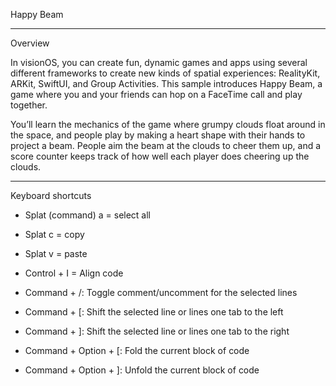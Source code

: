 Happy Beam

- - - -

Overview

In visionOS, you can create fun, dynamic games and apps using several different frameworks to create new kinds of spatial experiences: RealityKit, ARKit, SwiftUI, and Group Activities. This sample introduces Happy Beam, a game where you and your friends can hop on a FaceTime call and play together.

You’ll learn the mechanics of the game where grumpy clouds float around in the space, and people play by making a heart shape with their hands to project a beam. People aim the beam at the clouds to cheer them up, and a score counter keeps track of how well each player does cheering up the clouds.

- - - -

Keyboard shortcuts

* Splat (command) a = select all
* Splat c = copy
* Splat v = paste

* Control + I = Align code

* Command + /: Toggle comment/uncomment for the selected lines
* Command + [: Shift the selected line or lines one tab to the left
* Command + ]: Shift the selected line or lines one tab to the right
* Command + Option + [: Fold the current block of code
* Command + Option + ]: Unfold the current block of code
